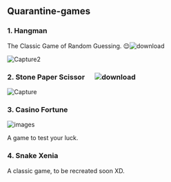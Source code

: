 ## Quarantine-games
### 1. Hangman
The Classic Game of Random Guessing. 😌![download](https://user-images.githubusercontent.com/47412487/77945197-e4c9f100-72dd-11ea-85b9-0c84c0668e7b.png)

![Capture2](https://user-images.githubusercontent.com/47412487/78062000-a995f380-73ab-11ea-9b24-f91803f7f355.PNG)
### 2. Stone Paper Scissor &nbsp;&nbsp;&nbsp;&nbsp;   ![download](https://user-images.githubusercontent.com/47412487/78152443-701ac200-7457-11ea-92e1-cc0541f49da2.png)


![Capture](https://user-images.githubusercontent.com/47412487/78151343-2382b700-7456-11ea-8ceb-0ce28a1b0e2c.PNG)




### 3. Casino Fortune

![images](https://user-images.githubusercontent.com/47412487/79012548-2bdc9f80-7b84-11ea-93a7-fa80b720af05.jpg)
                             
A game to test your luck.

### 4. Snake Xenia
A classic game, to be recreated soon XD.


